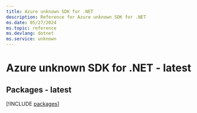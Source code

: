 ```yaml
---
title: Azure unknown SDK for .NET
description: Reference for Azure unknown SDK for .NET
ms.date: 05/27/2024
ms.topic: reference
ms.devlang: dotnet
ms.service: unknown
---
```

# Azure unknown SDK for .NET - latest
## Packages - latest
[!INCLUDE [packages](unknown-index.md)]